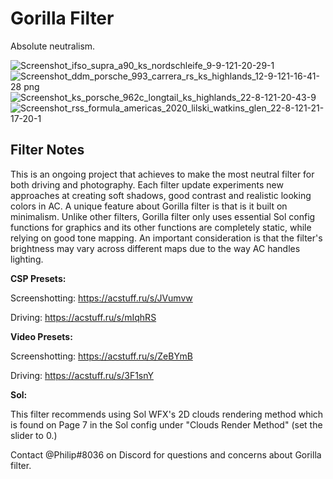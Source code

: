 # Gorilla Filter
Absolute neutralism.

![Screenshot_ifso_supra_a90_ks_nordschleife_9-9-121-20-29-1](https://user-images.githubusercontent.com/90503800/138020553-7599fa11-cf70-451b-83a1-21c8eece63eb.png)
![Screenshot_ddm_porsche_993_carrera_rs_ks_highlands_12-9-121-16-41-28 png](https://user-images.githubusercontent.com/90503800/138020557-ac1b43e4-f3e5-4d9c-9b2e-daac300e9549.png)
![Screenshot_ks_porsche_962c_longtail_ks_highlands_22-8-121-20-43-9](https://user-images.githubusercontent.com/90503800/138020567-2fffeb0c-84e6-4b9f-8b6c-5ccab7759735.png)
![Screenshot_rss_formula_americas_2020_lilski_watkins_glen_22-8-121-21-17-20-1](https://user-images.githubusercontent.com/90503800/138020569-65faef01-0b86-46ff-9942-ffd76abeb2ad.png)

## Filter Notes
This is an ongoing project that achieves to make the most neutral filter for both driving and photography. Each filter update experiments new approaches at creating soft shadows, good contrast and realistic looking colors in AC. A unique feature about Gorilla filter is that is it built on minimalism. Unlike other filters, Gorilla filter only uses essential Sol config functions for graphics and its other functions are completely static, while relying on good tone mapping. An important consideration is that the filter's brightness may vary across different maps due to the way AC handles lighting.

**CSP Presets:**

Screenshotting: https://acstuff.ru/s/JVumvw

Driving: https://acstuff.ru/s/mIqhRS

**Video Presets:**

Screenshotting: https://acstuff.ru/s/ZeBYmB

Driving: https://acstuff.ru/s/3F1snY

**Sol:**

This filter recommends using Sol WFX's 2D clouds rendering method which is found on Page 7 in the Sol config under "Clouds Render Method" (set the slider to 0.)

Contact @Philip#8036 on Discord for questions and concerns about Gorilla filter.